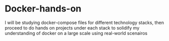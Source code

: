# Docker-hands-on
I will be studying docker-compose files for different technology stacks, then proceed to do hands on projects under each stack to solidify my understanding of docker on a large scale using real-world scenairos

